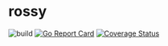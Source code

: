 # rossy

![build](https://img.shields.io/travis/yujiahaol68/rossy/master.svg)
[![Go Report Card](https://goreportcard.com/badge/github.com/yujiahaol68/algo)](https://goreportcard.com/report/github.com/yujiahaol68/rossy)
[![Coverage Status](https://coveralls.io/repos/github/yujiahaol68/algo/badge.svg)](https://coveralls.io/github/yujiahaol68/rossy)